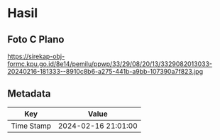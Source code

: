 # Hasil

## Foto C Plano

https://sirekap-obj-formc.kpu.go.id/8e14/pemilu/ppwp/33/29/08/20/13/3329082013033-20240216-181333--8910c8b6-a275-441b-a9bb-107390a7f823.jpg


## Metadata

| Key        | Value               |
| ---------- | ------------------- |
| Time Stamp | 2024-02-16 21:01:00 |



